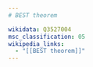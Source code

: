 ```yaml
---
# BEST theorem

wikidata: Q3527004
msc_classification: 05
wikipedia_links:
  - "[[BEST theorem]]"
---
```

